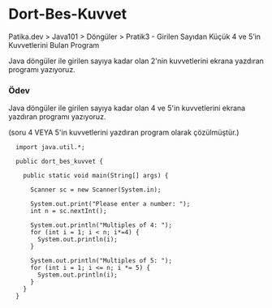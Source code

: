 # Dort-Bes-Kuvvet
Patika.dev > Java101 > Döngüler > Pratik3 - Girilen Sayıdan Küçük 4 ve 5’in Kuvvetlerini Bulan Program

Java döngüler ile girilen sayıya kadar olan 2'nin kuvvetlerini ekrana yazdıran programı yazıyoruz.

### Ödev

Java döngüler ile girilen sayıya kadar olan 4 ve 5'in kuvvetlerini ekrana yazdıran programı yazıyoruz. 

(soru 4 VEYA 5'in kuvvetlerini yazdıran program olarak çözülmüştür.)


      import java.util.*;

      public dort_bes_kuvvet {

        public static void main(String[] args) {

          Scanner sc = new Scanner(System.in);

          System.out.print("Please enter a number: ");
          int n = sc.nextInt();

          System.out.println("Multiples of 4: ");
          for (int i = 1; i < n; i*=4) {
            System.out.println(i);
          }

          System.out.println("Multiples of 5: ");
          for (int i = 1; i <= n; i *= 5) {
            System.out.println(i);
          }
        }
      }
